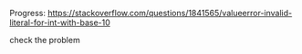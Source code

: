 Progress:
https://stackoverflow.com/questions/1841565/valueerror-invalid-literal-for-int-with-base-10

check the problem
